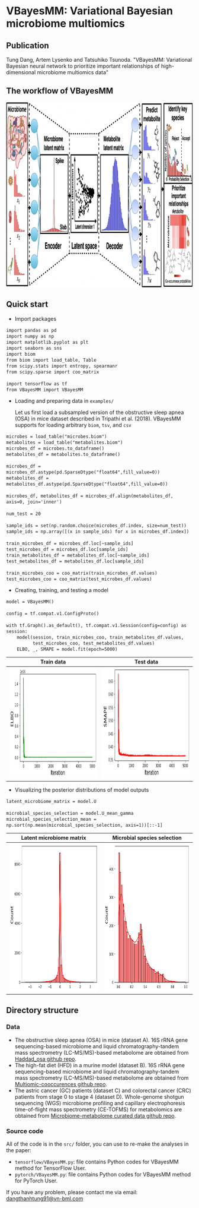 # VBayesMM: Variational Bayesian microbiome multiomics

## Publication
Tung Dang, Artem Lysenko and Tatsuhiko Tsunoda. "VBayesMM: Variational Bayesian neural network to prioritize important relationships of high-dimensional microbiome multiomics data" 


## The workflow of VBayesMM

<img src="VBayesMM_method.png" width="1000" height="500">

## Quick start

- Import packages 
```
import pandas as pd
import numpy as np
import matplotlib.pyplot as plt
import seaborn as sns
import biom
from biom import load_table, Table
from scipy.stats import entropy, spearmanr
from scipy.sparse import coo_matrix

import tensorflow as tf
from VBayesMM import VBayesMM
```

- Loading and preparing data in  ```examples/ ```
  
  Let us first load a subsampled version of the obstructive sleep apnea (OSA) in mice dataset described in Tripathi et al. (2018). VBayesMM supports for loading arbitrary ```biom```, ```tsv```, and ```csv```
  
```
microbes = load_table("microbes.biom")
metabolites = load_table("metabolites.biom")
microbes_df = microbes.to_dataframe()
metabolites_df = metabolites.to_dataframe()

microbes_df = microbes_df.astype(pd.SparseDtype("float64",fill_value=0))
metabolites_df = metabolites_df.astype(pd.SparseDtype("float64",fill_value=0))

microbes_df, metabolites_df = microbes_df.align(metabolites_df, axis=0, join='inner')

num_test = 20

sample_ids = set(np.random.choice(microbes_df.index, size=num_test))
sample_ids = np.array([(x in sample_ids) for x in microbes_df.index])

train_microbes_df = microbes_df.loc[~sample_ids]
test_microbes_df = microbes_df.loc[sample_ids]
train_metabolites_df = metabolites_df.loc[~sample_ids]
test_metabolites_df = metabolites_df.loc[sample_ids]

train_microbes_coo = coo_matrix(train_microbes_df.values)
test_microbes_coo = coo_matrix(test_microbes_df.values)
```

- Creating, training, and testing a model

```
model = VBayesMM()

config = tf.compat.v1.ConfigProto()

with tf.Graph().as_default(), tf.compat.v1.Session(config=config) as session:
    model(session, train_microbes_coo, train_metabolites_df.values,
          test_microbes_coo, test_metabolites_df.values)
    ELBO, _, SMAPE = model.fit(epoch=5000) 
```
| Train data | Test data | 
| ----------------------------------- |:---------------------------------------------:|
| <img src="examples/ELBO.png" width="500" height="300">|<img src="examples/SMAPE.png" width="500" height="300">| 

- Visualizing the posterior distributions of model outputs

```
latent_microbiome_matrix = model.U

microbial_species_selection = model.U_mean_gamma
microbial_species_selection_mean = np.sort(np.mean(microbial_species_selection, axis=1))[::-1]
```
| Latent microbiome matrix | Microbial species selection | 
| ----------------------------------- |:---------------------------------------------:|
| <img src="examples/Posterior_distribution_of_latent_microbiome_matrix.png" width="400" height="400">|<img src="examples/Posterior_distribution_of_microbial_species_selection.png" width="400" height="400">| 


## Directory structure

### Data

- The obstructive sleep apnea (OSA) in mice (dataset A). 16S rRNA gene sequencing-based microbiome and liquid chromatography-tandem mass spectrometry (LC-MS/MS)-based metabolome are obtained from [Haddad_osa github repo](https://github.com/knightlab-analyses/haddad_osa/).
- The high-fat diet (HFD) in a murine model (dataset B). 16S rRNA gene sequencing-based microbiome and liquid chromatography-tandem mass spectrometry (LC-MS/MS)-based metabolome are obtained from [Multiomic-cooccurences github repo](https://github.com/knightlab-analyses/multiomic-cooccurrences). 
- The astric cancer (GC) patients (dataset C) and colorectal cancer (CRC) patients from stage 0 to stage 4 (dataset D). Whole-genome shotgun sequencing (WGS) microbiome profiling and capillary electrophoresis time-of-flight mass spectrometry (CE-TOFMS) for metabolomics are obtained from [Microbiome-metabolome curated data github repo](https://github.com/borenstein-lab/microbiome-metabolome-curated-data/wiki).  

### Source code

All of the code is in the ```src/``` folder, you can use to re-make the analyses in the paper:

- ```tensorflow/VBayesMM.py```: file contains Python codes for VBayesMM method for TensorFlow User.
- ```pytorch/VBayesMM.py```: file contains Python codes for VBayesMM method for PyTorch User.

If you have any problem, please contact me via email: dangthanhtung91@vn-bml.com
